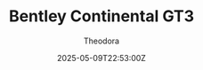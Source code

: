 ---
title: "Bentley Continental GT3"
meta_title: ""
description: "Bentley Continental GT3 2018 by ChemFlummi for Assetto Corsa, ready to race!"
date: 2025-05-09T22:53:00Z
thumb: nv1Ln2c
mainimage: 7nyHTdh
cargallery: ["zJsOOgp","ivGlGh2", "0fTeghY"]
categories: ["Car"]
author: "Theodora"
tags: ["Bentley", "Sports car", "GT3", "2018", "ChemFlummi",  "England"]
draft: false
link: https://modsfire.com/JEeJGcYxZV00vJ7
zipsize: 256 MB
manu: Bentley
country: England
year: 2018
class: GT3
drivetrain: RWD
engine: 4.0L V8 N/A
power: "584 bhp"
torque: "691"
mass: "1275"
speed: "280+"
accel: "- seconds"
gb: 6-speed
creator: ChemFlummi
version: "1.3"
csp: "0.2.5"
carname: "Bentley Continental GT3"
folder: "cf_bentley_continental_gt3_2018"
livery: "Included"
r2r: 0
host: ModsFire
---